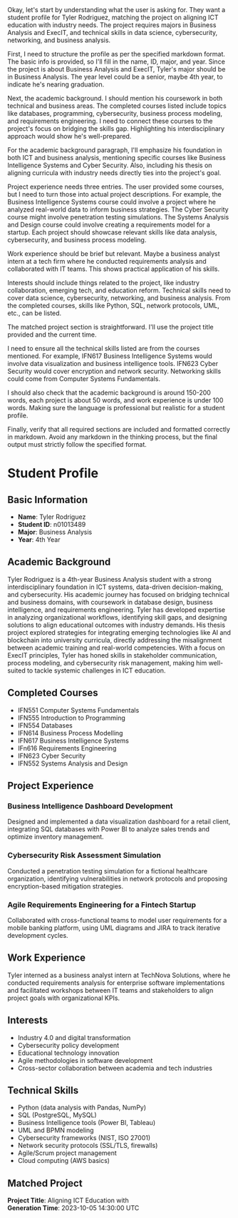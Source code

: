 <think>
Okay, let's start by understanding what the user is asking for. They want a student profile for Tyler Rodriguez, matching the project on aligning ICT education with industry needs. The project requires majors in Business Analysis and ExecIT, and technical skills in data science, cybersecurity, networking, and business analysis.

First, I need to structure the profile as per the specified markdown format. The basic info is provided, so I'll fill in the name, ID, major, and year. Since the project is about Business Analysis and ExecIT, Tyler's major should be in Business Analysis. The year level could be a senior, maybe 4th year, to indicate he's nearing graduation.

Next, the academic background. I should mention his coursework in both technical and business areas. The completed courses listed include topics like databases, programming, cybersecurity, business process modeling, and requirements engineering. I need to connect these courses to the project's focus on bridging the skills gap. Highlighting his interdisciplinary approach would show he's well-prepared.

For the academic background paragraph, I'll emphasize his foundation in both ICT and business analysis, mentioning specific courses like Business Intelligence Systems and Cyber Security. Also, including his thesis on aligning curricula with industry needs directly ties into the project's goal.

Project experience needs three entries. The user provided some courses, but I need to turn those into actual project descriptions. For example, the Business Intelligence Systems course could involve a project where he analyzed real-world data to inform business strategies. The Cyber Security course might involve penetration testing simulations. The Systems Analysis and Design course could involve creating a requirements model for a startup. Each project should showcase relevant skills like data analysis, cybersecurity, and business process modeling.

Work experience should be brief but relevant. Maybe a business analyst intern at a tech firm where he conducted requirements analysis and collaborated with IT teams. This shows practical application of his skills.

Interests should include things related to the project, like industry collaboration, emerging tech, and education reform. Technical skills need to cover data science, cybersecurity, networking, and business analysis. From the completed courses, skills like Python, SQL, network protocols, UML, etc., can be listed.

The matched project section is straightforward. I'll use the project title provided and the current time.

I need to ensure all the technical skills listed are from the courses mentioned. For example, IFN617 Business Intelligence Systems would involve data visualization and business intelligence tools. IFN623 Cyber Security would cover encryption and network security. Networking skills could come from Computer Systems Fundamentals.

I should also check that the academic background is around 150-200 words, each project is about 50 words, and work experience is under 100 words. Making sure the language is professional but realistic for a student profile.

Finally, verify that all required sections are included and formatted correctly in markdown. Avoid any markdown in the thinking process, but the final output must strictly follow the specified format.
</think>

# Student Profile

## Basic Information  
- **Name**: Tyler Rodriguez  
- **Student ID**: n01013489  
- **Major**: Business Analysis  
- **Year**: 4th Year  

## Academic Background  
Tyler Rodriguez is a 4th-year Business Analysis student with a strong interdisciplinary foundation in ICT systems, data-driven decision-making, and cybersecurity. His academic journey has focused on bridging technical and business domains, with coursework in database design, business intelligence, and requirements engineering. Tyler has developed expertise in analyzing organizational workflows, identifying skill gaps, and designing solutions to align educational outcomes with industry demands. His thesis project explored strategies for integrating emerging technologies like AI and blockchain into university curricula, directly addressing the misalignment between academic training and real-world competencies. With a focus on ExecIT principles, Tyler has honed skills in stakeholder communication, process modeling, and cybersecurity risk management, making him well-suited to tackle systemic challenges in ICT education.  

## Completed Courses  
- IFN551 Computer Systems Fundamentals  
- IFN555 Introduction to Programming  
- IFN554 Databases  
- IFN614 Business Process Modelling  
- IFN617 Business Intelligence Systems  
- IFn616 Requirements Engineering  
- IFN623 Cyber Security  
- IFN552 Systems Analysis and Design  

## Project Experience  
### Business Intelligence Dashboard Development  
Designed and implemented a data visualization dashboard for a retail client, integrating SQL databases with Power BI to analyze sales trends and optimize inventory management.  

### Cybersecurity Risk Assessment Simulation  
Conducted a penetration testing simulation for a fictional healthcare organization, identifying vulnerabilities in network protocols and proposing encryption-based mitigation strategies.  

### Agile Requirements Engineering for a Fintech Startup  
Collaborated with cross-functional teams to model user requirements for a mobile banking platform, using UML diagrams and JIRA to track iterative development cycles.  

## Work Experience  
Tyler interned as a business analyst intern at TechNova Solutions, where he conducted requirements analysis for enterprise software implementations and facilitated workshops between IT teams and stakeholders to align project goals with organizational KPIs.  

## Interests  
- Industry 4.0 and digital transformation  
- Cybersecurity policy development  
- Educational technology innovation  
- Agile methodologies in software development  
- Cross-sector collaboration between academia and tech industries  

## Technical Skills  
- Python (data analysis with Pandas, NumPy)  
- SQL (PostgreSQL, MySQL)  
- Business Intelligence tools (Power BI, Tableau)  
- UML and BPMN modeling  
- Cybersecurity frameworks (NIST, ISO 27001)  
- Network security protocols (SSL/TLS, firewalls)  
- Agile/Scrum project management  
- Cloud computing (AWS basics)  

## Matched Project  
**Project Title**: Aligning ICT Education with  
**Generation Time**: 2023-10-05 14:30:00 UTC
